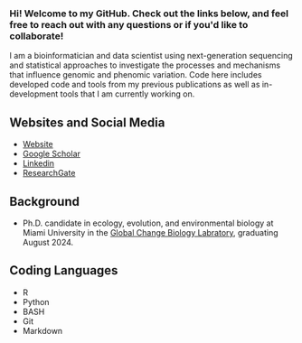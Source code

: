 ### Hi! Welcome to my GitHub. Check out the links below, and feel free to reach out with any questions or if you'd like to collaborate!

I am a bioinformatician and data scientist using next-generation sequencing and statistical approaches to investigate the processes and mechanisms that influence genomic and phenomic variation. Code here includes developed code and tools from my previous publications as well as in-development tools that I am currently working on. 



## Websites and Social Media
- [Website](https://kfarleigh.github.io/) 
- [Google Scholar](https://scholar.google.com/citations?user=ZKbwA2oAAAAJ&hl=en)
- [Linkedin](https://www.linkedin.com/in/keaka-farleigh-5a638211a/)
- [ResearchGate](https://www.researchgate.net/profile/Keaka-Farleigh-2)

## Background
- Ph.D. candidate in ecology, evolution, and environmental biology at Miami University in the [Global Change Biology Labratory](https://caloprymnus.com/), graduating August 2024.

## Coding Languages
- R
- Python
- BASH
- Git
- Markdown



<!--
**kfarleigh/kfarleigh** is a ✨ _special_ ✨ repository because its `README.md` (this file) appears on your GitHub profile.

![github stats](https://github-readme-stats.vercel.app/api?username=kfarleigh&show_icons=true)

Here are some ideas to get you started:

- 🔭 I’m currently working on ...
- 🌱 I’m currently learning ...
- 👯 I’m looking to collaborate on ...
- 🤔 I’m looking for help with ...
- 💬 Ask me about ...
- 📫 How to reach me: ...
- 😄 Pronouns: ...
- ⚡ Fun fact: ...
-->
